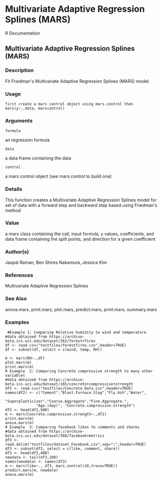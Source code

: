 # Multivariate Adaptive Regression Splines (MARS)    

R Documentation

Multivariate Adaptive Regression Splines (MARS)
-----------------------------------------------

### Description

Fit Friedman's Multivariate Adaptive Regression Splines (MARS) model. 

### Usage

    first create a mars control object using mars.control then
    mars(y~.,data, marscontrol)
    

### Arguments

`formula`

an regression formula

`data`

a data frame containing the data

`control`

a mars control object (see mars.control to build one)

### Details

This function creates a Multivariate Adaptive Regression Splines model for set of data with a forward step and backward step based using Friedman's method

### Value

a mars class containing the call, input formula, y values, coefficients, and data frame containing the split points, and direction for a given coefficient

### Author(s)

Jaspal Raman, Ben Shires Nakamura, Jessica Kim

### References

Multivariate Adaptive Regression Splines

### See Also

anova.mars, print.mars, plot.mars, predict.mars, print.mars, summary.mars

### Examples

     #Example 1: Comparing Relative humidity to wind and temperature
    #data obtained from https://archive-beta.ics.uci.edu/dataset/162/forest+fires
    df <- read.csv("testfiles/forestfires.csv",header=TRUE)
    df <- subset(df, select = c(wind, temp, RH))
    
    m <- mars(RH~.,df)
    plot.mars(m)
    print.mars(m)
    # Example  2: Comparing Concrete compressive strength to many other variables
    #data obtained from https://archive-beta.ics.uci.edu/dataset/165/concrete+compressive+strength
    df2 <- read.csv("testfiles/Concrete_Data.csv",header=TRUE)
    names(df2) <- c("Cement","Blast.Furnace.Slag","Fly.Ash","Water",
                   "Superplasticizer","Coarse.Aggregate","Fine.Aggregate.",
                  "Age.(day)", "Concrete.compressive.strength")
    df2 <- head(df2,500)
    m <- mars(Concrete.compressive.strength~.,df2)
    print.mars(m)
    anova.mars(m)
    # Example  3: Comparing facebook likes to comments and shares
    #data obtained from https://archive-beta.ics.uci.edu/dataset/368/facebook+metrics
    df3 <- read.delim("testfiles/dataset_Facebook.csv",sep=";",header=TRUE)
    df3 <- subset(df3, select = c(like, comment, share))
    df3 <- head(df3,400)
    newdata <- tail(df3,100)
    names(newdata) <- names(df3)
    m <- mars(like~., df3, mars.control(10,trace=TRUE))
    predict.mars(m, newdata)
    anova.mars(m)
